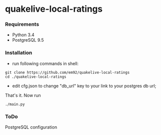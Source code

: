 # quakelive-local-ratings

### Requirements

* Python 3.4
* PostgreSQL 9.5

### Installation

* run following commands in shell:

```
git clone https://github.com/em92/quakelive-local-ratings
cd ./quakelive-local-ratings
```

* edit cfg.json to change "db_url" key to your link to your postgres db url;

That's it. Now run

```
./main.py
```

### ToDo

PostgreSQL configuration
